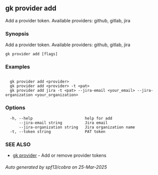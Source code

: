 ## gk provider add

Add a provider token. Available providers: github, gitlab, jira

### Synopsis

Add a provider token. Available providers: github, gitlab, jira

```
gk provider add [flags]
```

### Examples

```

  gk provider add <provider>
  gk provider add <provider> -t <pat>
  gk provider add jira -t <pat> --jira-email <your_email> --jira-organization <your_organization>
```

### Options

```
  -h, --help                       help for add
      --jira-email string          Jira email
      --jira-organization string   Jira organization name
  -t, --token string               PAT token
```

### SEE ALSO

* [gk provider](gk_provider.md)	 - Add or remove provider tokens

###### Auto generated by spf13/cobra on 25-Mar-2025
